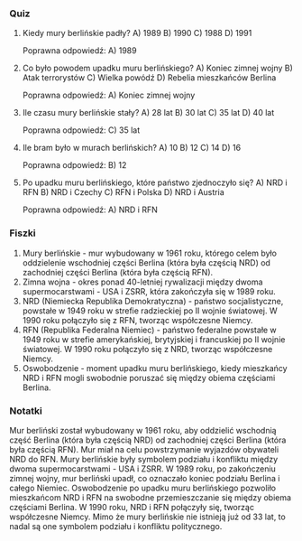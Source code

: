  ### Quiz

1. Kiedy mury berlińskie padły?
   A) 1989
   B) 1990
   C) 1988
   D) 1991

   Poprawna odpowiedź: A) 1989

2. Co było powodem upadku muru berlińskiego?
   A) Koniec zimnej wojny
   B) Atak terrorystów
   C) Wielka powódź
   D) Rebelia mieszkańców Berlina

   Poprawna odpowiedź: A) Koniec zimnej wojny

3. Ile czasu mury berlińskie stały?
   A) 28 lat
   B) 30 lat
   C) 35 lat
   D) 40 lat

   Poprawna odpowiedź: C) 35 lat

4. Ile bram było w murach berlińskich?
   A) 10
   B) 12
   C) 14
   D) 16

   Poprawna odpowiedź: B) 12

5. Po upadku muru berlińskiego, które państwo zjednoczyło się?
   A) NRD i RFN
   B) NRD i Czechy
   C) RFN i Polska
   D) NRD i Austria

   Poprawna odpowiedź: A) NRD i RFN

### Fiszki

1. Mury berlińskie - mur wybudowany w 1961 roku, którego celem było oddzielenie wschodniej części Berlina (która była częścią NRD) od zachodniej części Berlina (która była częścią RFN).
2. Zimna wojna - okres ponad 40-letniej rywalizacji między dwoma supermocarstwami - USA i ZSRR, która zakończyła się w 1989 roku.
3. NRD (Niemiecka Republika Demokratyczna) - państwo socjalistyczne, powstałe w 1949 roku w strefie radzieckiej po II wojnie światowej. W 1990 roku połączyło się z RFN, tworząc współczesne Niemcy.
4. RFN (Republika Federalna Niemiec) - państwo federalne powstałe w 1949 roku w strefie amerykańskiej, brytyjskiej i francuskiej po II wojnie światowej. W 1990 roku połączyło się z NRD, tworząc współczesne Niemcy.
5. Oswobodzenie - moment upadku muru berlińskiego, kiedy mieszkańcy NRD i RFN mogli swobodnie poruszać się między obiema częściami Berlina.

### Notatki

Mur berliński został wybudowany w 1961 roku, aby oddzielić wschodnią część Berlina (która była częścią NRD) od zachodniej części Berlina (która była częścią RFN). Mur miał na celu powstrzymanie wyjazdów obywateli NRD do RFN. Mury berlińskie były symbolem podziału i konfliktu między dwoma supermocarstwami - USA i ZSRR. W 1989 roku, po zakończeniu zimnej wojny, mur berliński upadł, co oznaczało koniec podziału Berlina i całego Niemiec. Oswobodzenie po upadku muru berlińskiego pozwoliło mieszkańcom NRD i RFN na swobodne przemieszczanie się między obiema częściami Berlina. W 1990 roku, NRD i RFN połączyły się, tworząc współczesne Niemcy. Mimo że mury berlińskie nie istnieją już od 33 lat, to nadal są one symbolem podziału i konfliktu politycznego.
